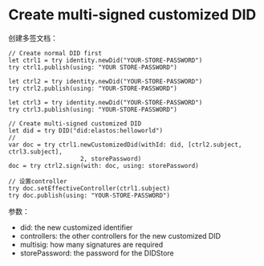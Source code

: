 # Create multi-signed customized DID

创建多签文档：

```
// Create normal DID first
let ctrl1 = try identity.newDid("YOUR-STORE-PASSWORD")
try ctrl1.publish(using: "YOUR STORE-PASSWORD")

let ctrl2 = try identity.newDid("YOUR-STORE-PASSWORD")
try ctrl2.publish(using: "YOUR-STORE-PASSWORD")

let ctrl3 = try identity.newDid("YOUR-STORE-PASSWORD")
try ctrl3.publish(using: "YOUR-STORE-PASSWORD")

// Create multi-signed customized DID
let did = try DID("did:elastos:helloworld")
// 
var doc = try ctrl1.newCustomizedDid(withId: did, [ctrl2.subject, ctrl3.subject],
                    2, storePassword)
doc = try ctrl2.sign(with: doc, using: storePassword)

// 设置controller
try doc.setEffectiveController(ctrl1.subject)
try doc.publish(using: "YOUR-STORE-PASSWORD")
```

参数：

* did: the new customized identifier
* controllers: the other controllers for the new customized DID
* multisig: how many signatures are required
* storePassword: the password for the DIDStore
